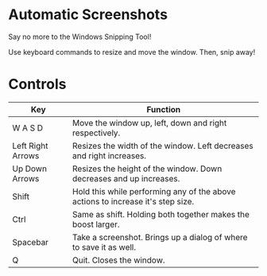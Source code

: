 # Automatic Screenshots
Say no more to the Windows Snipping Tool! 

Use keyboard commands to resize and move the window. Then, snip away!

# Controls
| Key               | Function                                                                        |
|-------------------|---------------------------------------------------------------------------------|
| W A S D           | Move the window up, left, down and right respectively.                          |
| Left Right Arrows | Resizes the width of the window. Left decreases and right increases.            |
| Up Down Arrows    | Resizes the height of the window. Down decreases and up increases.              |
| Shift             | Hold this while performing any of the above actions to increase it's step size. |
| Ctrl              | Same as shift. Holding both together makes the boost larger.                    |
| Spacebar          | Take a screenshot. Brings up a dialog of where to save it as well.              |
| Q                 | Quit. Closes the window.                                                        |
